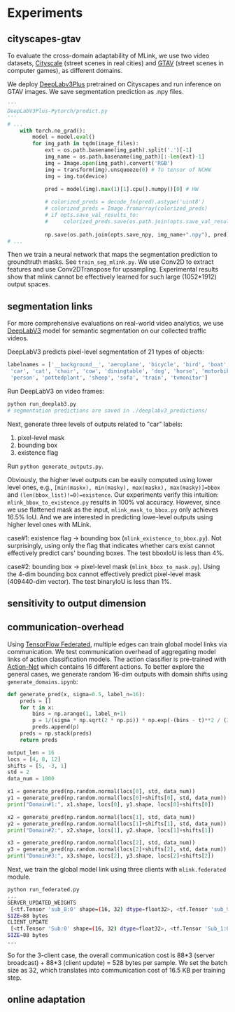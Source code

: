 # Experiments

## cityscapes-gtav

To evaluate the cross-domain adaptability of MLink, we use two video datasets, [Cityscale](https://www.cityscapes-dataset.com/) (street scenes in real cities) and [GTAV](https://download.visinf.tu-darmstadt.de/data/from_games/) (street scenes in computer games), as different domains.

We deploy [DeepLabv3Plus](https://github.com/VainF/DeepLabV3Plus-Pytorch) pretrained on Cityscapes and run inference on GTAV images. We save segmentation prediction as .npy files.
```python
'''
DeepLabV3Plus-Pytorch/predict.py
'''
# ...
    with torch.no_grad():
        model = model.eval()
        for img_path in tqdm(image_files):
            ext = os.path.basename(img_path).split('.')[-1]
            img_name = os.path.basename(img_path)[:-len(ext)-1]
            img = Image.open(img_path).convert('RGB')
            img = transform(img).unsqueeze(0) # To tensor of NCHW
            img = img.to(device)
            
            pred = model(img).max(1)[1].cpu().numpy()[0] # HW

            # colorized_preds = decode_fn(pred).astype('uint8')
            # colorized_preds = Image.fromarray(colorized_preds)
            # if opts.save_val_results_to:
            #     colorized_preds.save(os.path.join(opts.save_val_results_to, img_name+opts.model+'.png'))
    
            np.save(os.path.join(opts.save_npy, img_name+".npy"), pred)
# ...
```
Then we train a neural network that maps the segmentation prediction to groundtruth masks.
See `train_seg_mlink.py`.
We use Conv2D to extract features and use Conv2DTranspose for upsampling.
Experimental results show that mlink cannot be effectively learned for such large (1052*1912) output spaces.


<!-- For Cityscapes, we use the [gtFine_trainvaltest.zip](https://www.cityscapes-dataset.com/file-handling/?packageID=1) (241MB) package. And for GTAV, we use the [Part1](https://download.visinf.tu-darmstadt.de/data/from_games/data/01_labels.zip) data.

We consider two abstract models, one for car counting and another for person counting, and use annotations as simulated outputs. -->

## segmentation links

For more comprehensive evaluations on real-world video analytics, we use [DeepLabV3](https://pytorch.org/hub/pytorch_vision_deeplabv3_resnet101/) model for semantic segmentation on our collected traffic videos.

DeepLabV3 predicts pixel-level segmentation of 21 types of objects:
```python
labelnames = ['__background__', 'aeroplane', 'bicycle', 'bird', 'boat', 'bottle', 'bus',
 'car', 'cat', 'chair', 'cow', 'diningtable', 'dog', 'horse', 'motorbike',
 'person', 'pottedplant', 'sheep', 'sofa', 'train', 'tvmonitor']
```

Run DeepLabV3 on video frames:
```bash
python run_deeplab3.py
# segmentation predictions are saved in ./deeplabv3_predictions/
```

Next, generate three levels of outputs related to "car" labels:

1. pixel-level mask
2. bounding box
3. existence flag

Run `python generate_outputs.py`.

Obviously, the higher level outputs can be easily computed using lower level ones, e.g., `[min(maskx), min(masky), max(maskx), max(masky)]=bbox` and `(len(bbox_list)!=0)=existence`.
Our experiments verify this intuition: `mlink_bbox_to_existence.py` results in 100% val accuracy.
However, since we use flattened mask as the input, `mlink_mask_to_bbox.py` only achieves 16.5% IoU.
And we are interested in predicting lowe-level outputs using higher level ones with MLink.

case#1: existence flag -> bounding box (`mlink_existence_to_bbox.py`). Not surprisingly, using only the flag that indicates whether cars exist cannot effectively predict cars' bounding boxes. The test bboxIoU is less than 4%.

case#2: bounding box -> pixel-level mask (`mlink_bbox_to_mask.py`). Using the 4-dim bounding box cannot effectively predict pixel-level mask (409440-dim vector). The test binaryIoU is less than 1%.

## sensitivity to output dimension


## communication-overhead

Using [TensorFlow Federated](https://github.com/tensorflow/federated), multiple edges can train global model links via communication.
We test communication overhead of aggregating model links of action classification models.
The action classifier is pre-trained with [Action-Net](https://github.com/OlafenwaMoses/Action-Net) which contains 16 different actions.
To better explore the general cases, we generate random 16-dim outputs with domain shifts using `generate_domains.ipynb`:

```python
def generate_pred(x, sigma=0.5, label_n=16):
    preds = []
    for t in x:
        bins = np.arange(1, label_n+1)
        p = 1/(sigma * np.sqrt(2 * np.pi)) * np.exp(-(bins - t)**2 / (2 * sigma**2))
        preds.append(p)
    preds = np.stack(preds)
    return preds

output_len = 16
locs = [4, 8, 12]
shifts = [5, -3, 1]
std = 2
data_num = 1000

x1 = generate_pred(np.random.normal(locs[0], std, data_num))
y1 = generate_pred(np.random.normal(locs[0]+shifts[0], std, data_num))
print("Domain#1:", x1.shape, locs[0], y1.shape, locs[0]+shifts[0])

x2 = generate_pred(np.random.normal(locs[1], std, data_num))
y2 = generate_pred(np.random.normal(locs[1]+shifts[1], std, data_num))
print("Domain#2:", x2.shape, locs[1], y2.shape, locs[1]+shifts[1])

x3 = generate_pred(np.random.normal(locs[2], std, data_num))
y3 = generate_pred(np.random.normal(locs[2]+shifts[2], std, data_num))
print("Domain#3:", x3.shape, locs[2], y3.shape, locs[2]+shifts[2])
```
Next, we train the global model link using three clients with `mlink.federated` module.

```bash
python run_federated.py
...
SERVER_UPDATED_WEIGHTS
 [<tf.Tensor 'sub_8:0' shape=(16, 32) dtype=float32>, <tf.Tensor 'sub_9:0' shape=(32,) dtype=float32>, <tf.Tensor 'sub_10:0' shape=(32, 16) dtype=float32>, <tf.Tensor 'sub_11:0' shape=(16,) dtype=float32>]
SIZE=88 bytes
CLIENT_UPDATE
 [<tf.Tensor 'Sub:0' shape=(16, 32) dtype=float32>, <tf.Tensor 'Sub_1:0' shape=(32,) dtype=float32>, <tf.Tensor 'Sub_2:0' shape=(32, 16) dtype=float32>, <tf.Tensor 'Sub_3:0' shape=(16,) dtype=float32>]
SIZE=88 bytes
...
```
So for the 3-client case, the overall communication cost is 88\*3 (server broadcast) + 88\*3 (client update) = 528 bytes per sample.
We set the batch size as 32, which translates into communication cost of 16.5 KB per training step.

## online adaptation
